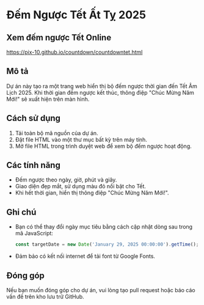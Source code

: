 # Đếm Ngược Tết Ất Tỵ 2025

## Xem đếm ngược Tết Online
https://pix-10.github.io/countdown/countdowntet.html

## Mô tả
Dự án này tạo ra một trang web hiển thị bộ đếm ngược thời gian đến Tết Âm Lịch 2025. Khi thời gian đếm ngược kết thúc, thông điệp "Chúc Mừng Năm Mới!" sẽ xuất hiện trên màn hình.

## Cách sử dụng
1. Tải toàn bộ mã nguồn của dự án.
2. Đặt file HTML vào một thư mục bất kỳ trên máy tính.
3. Mở file HTML trong trình duyệt web để xem bộ đếm ngược hoạt động.

## Các tính năng
- Đếm ngược theo ngày, giờ, phút và giây.
- Giao diện đẹp mắt, sử dụng màu đỏ nổi bật cho Tết.
- Khi hết thời gian, hiển thị thông điệp "Chúc Mừng Năm Mới!".

## Ghi chú
- Bạn có thể thay đổi ngày mục tiêu bằng cách cập nhật dòng sau trong mã JavaScript:
  ```javascript
  const targetDate = new Date('January 29, 2025 00:00:00').getTime();
  ```
- Đảm bảo có kết nối internet để tải font từ Google Fonts.

## Đóng góp
Nếu bạn muốn đóng góp cho dự án, vui lòng tạo pull request hoặc báo cáo vấn đề trên kho lưu trữ GitHub.
